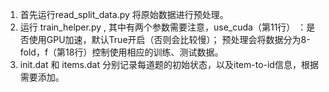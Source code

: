 1. 首先运行read_split_data.py 将原始数据进行预处理。
2. 运行 train_helper.py , 其中有两个参数需要注意，use_cuda（第11行） ：是否使用GPU加速，默认True开启（否则会比较慢）；
  预处理会将数据分为8-fold，f（第18行）控制使用相应的训练、测试数据。
3. init.dat 和 items.dat 分别记录每道题的初始状态，以及item-to-id信息，根据需要添加。

